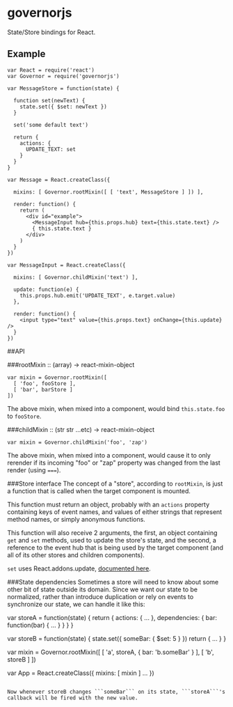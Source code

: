 # governorjs
State/Store bindings for React.

## Example
```
var React = require('react')
var Governor = require('governorjs')

var MessageStore = function(state) {

  function set(newText) { 
    state.set({ $set: newText }) 
  }

  set('some default text')

  return {
    actions: {
      UPDATE_TEXT: set
    }
  }
}

var Message = React.createClass({

  mixins: [ Governor.rootMixin([ [ 'text', MessageStore ] ]) ],

  render: function() {
    return (
      <div id="example">
        <MessageInput hub={this.props.hub} text={this.state.text} />
        { this.state.text }
      </div>
    )
  }
})

var MessageInput = React.createClass({

  mixins: [ Governor.childMixin('text') ],

  update: function(e) {
    this.props.hub.emit('UPDATE_TEXT', e.target.value)
  },

  render: function() {
    <input type="text" value={this.props.text} onChange={this.update} />
  }
})
```

##API

###rootMixin :: (array) -> react-mixin-object
```
var mixin = Governor.rootMixin([
  [ 'foo', fooStore ],
  [ 'bar', barStore ]
])
```

The above mixin, when mixed into a component, would bind ```this.state.foo``` to ```fooStore```.

###childMixin :: (str str ...etc) -> react-mixin-object
```
var mixin = Governor.childMixin('foo', 'zap')
```
The above mixin, when mixed into a component, would cause it to only rerender if its incoming "foo" or "zap" property was changed from the last render (using ```===```).

###Store interface
The concept of a "store", according to ```rootMixin```, is just a function that is called when the target component is mounted.

This function must return an object, probably with an ```actions``` property containing keys of event names, and values of either strings that represent method names, or simply anonymous functions.

This function will also receive 2 arguments, the first, an object containing ```get``` and ```set``` methods, used to update the store's state, and the second, a reference to the event hub that is being used by the target component (and all of its other stores and children components).

```set``` uses React.addons.update, [documented here](http://facebook.github.io/react/docs/update.html).

###State dependencies
Sometimes a store will need to know about some other bit of state outside its domain. Since we want our state to be normalized, rather than introduce duplication or rely on events to synchronize
our state, we can handle it like this:

var storeA = function(state) {
  return {
    actions: { ... },
    dependencies: {
      bar: function(bar) { ... }
    }
  }
}

var storeB = function(state) {
  state.set({ someBar: { $set: 5 } })
  return { ... }
}

var mixin = Governor.rootMixin([
  [ 'a', storeA, { bar: 'b.someBar' } ],
  [ 'b', storeB ]
])

var App = React.createClass({
  mixins: [ mixin ]
  ...
})
```

Now whenever storeB changes ```someBar``` on its state, ```storeA```'s callback will be fired with the new value.
